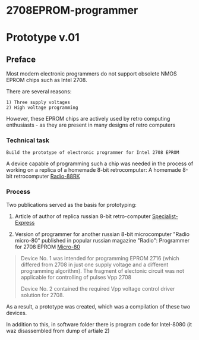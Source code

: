 # 2708EPROM-programmer
# Prototype v.01
## Preface

Most modern electronic programmers do not support obsolete NMOS EPROM chips such as Intel 2708.

There are several reasons:
```
1) Three supply voltages
2) High voltage programming
```

However, these EPROM chips are actively used by retro computing enthusiasts - as they are present in many designs of retro computers

### Technical task
```
Build the prototype of electronic programmer for Intel 2708 EPROM
```

A device capable of programming such a chip was needed in the process of working on a replica of a homemade 8-bit retrocomputer:
A homemade 8-bit retrocomputer [Radio-88RK](http://archive.radio.ru/web/1986/05/035/)

### Process

Two publications served as the basis for prototyping:

1) Article of author of replica russian 8-bit retro-computer [Specialist-Express](https://habr.com/ru/post/247211/)

2) Version of programmer for another russian 8-bit microcomputer "Radio micro-80" published in popular russian magazine "Radio":
Programmer for 2708 EPROM [Micro-80](http://archive.radio.ru/web/1983/06/049/)


>Device No. 1 was intended for programming EPROM 2716 (which differed from 2708 in just one supply voltage and a different programming algorithm). The fragment of electonic circuit was not applicable for controlling of pulses Vpp 2708
>
>Device No. 2 contained the required Vpp voltage control driver solution for 2708.



As a result, a prototype was created, which was a compilation of these two devices.

In addition to this, in software folder there is program code for Intel-8080 (it waz disassembled from dump of artiale 2)
